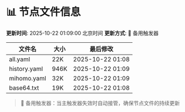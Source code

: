 # 📊 节点文件信息

**更新时间**: 2025-10-22 01:09:00 北京时间
**更新方式**: 🔄 备用触发器

| 文件名 | 大小 | 最后修改 |
|--------|------|----------|
| all.yaml | 22K | 2025-10-22 01:08 |
| history.yaml | 946K | 2025-10-22 01:09 |
| mihomo.yaml | 32K | 2025-10-22 01:09 |
| base64.txt | 19K | 2025-10-22 01:08 |

> 🔄 备用触发器：当主触发器失效时自动接管，确保节点文件的持续更新
